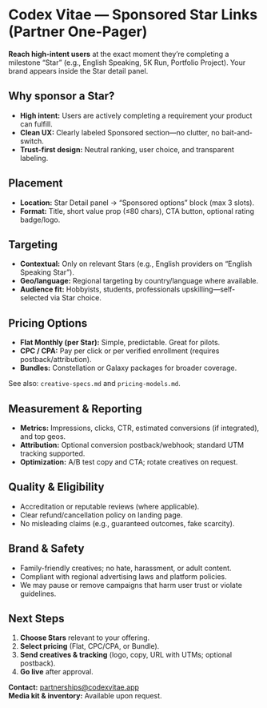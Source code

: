 # Codex Vitae — Sponsored Star Links (Partner One-Pager)

**Reach high-intent users** at the exact moment they’re completing a milestone “Star” (e.g., English Speaking, 5K Run, Portfolio Project). Your brand appears inside the Star detail panel.

## Why sponsor a Star?
- **High intent:** Users are actively completing a requirement your product can fulfill.
- **Clean UX:** Clearly labeled Sponsored section—no clutter, no bait-and-switch.
- **Trust-first design:** Neutral ranking, user choice, and transparent labeling.

## Placement
- **Location:** Star Detail panel → “Sponsored options” block (max 3 slots).
- **Format:** Title, short value prop (≤80 chars), CTA button, optional rating badge/logo.

## Targeting
- **Contextual:** Only on relevant Stars (e.g., English providers on “English Speaking Star”).
- **Geo/language:** Regional targeting by country/language where available.
- **Audience fit:** Hobbyists, students, professionals upskilling—self-selected via Star choice.

## Pricing Options
- **Flat Monthly (per Star):** Simple, predictable. Great for pilots.
- **CPC / CPA:** Pay per click or per verified enrollment (requires postback/attribution).
- **Bundles:** Constellation or Galaxy packages for broader coverage.

See also: `creative-specs.md` and `pricing-models.md`.

## Measurement & Reporting
- **Metrics:** Impressions, clicks, CTR, estimated conversions (if integrated), and top geos.
- **Attribution:** Optional conversion postback/webhook; standard UTM tracking supported.
- **Optimization:** A/B test copy and CTA; rotate creatives on request.

## Quality & Eligibility
- Accreditation or reputable reviews (where applicable).
- Clear refund/cancellation policy on landing page.
- No misleading claims (e.g., guaranteed outcomes, fake scarcity).

## Brand & Safety
- Family-friendly creatives; no hate, harassment, or adult content.
- Compliant with regional advertising laws and platform policies.
- We may pause or remove campaigns that harm user trust or violate guidelines.

## Next Steps
1. **Choose Stars** relevant to your offering.
2. **Select pricing** (Flat, CPC/CPA, or Bundle).
3. **Send creatives & tracking** (logo, copy, URL with UTMs; optional postback).
4. **Go live** after approval.

**Contact:** partnerships@codexvitae.app  
**Media kit & inventory:** Available upon request.
